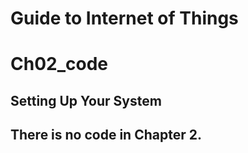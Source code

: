 # Guide to Internet of Things
# Ch02_code
## Setting Up Your System
## There is no code in Chapter 2.
